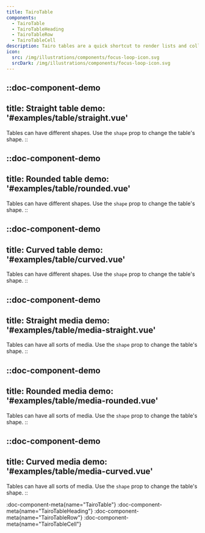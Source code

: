```yaml
---
title: TairoTable
components:
  - TairoTable
  - TairoTableHeading
  - TairoTableRow
  - TairoTableCell
description: Tairo tables are a quick shortcut to render lists and collections using the native HTML5 table element.
icon:
  src: /img/illustrations/components/focus-loop-icon.svg
  srcDark: /img/illustrations/components/focus-loop-icon.svg
---
```


::doc-component-demo
---
title: Straight table
demo: '#examples/table/straight.vue'
---
Tables can have different shapes. Use the `shape` prop to change the table's shape.
::

::doc-component-demo
---
title: Rounded table
demo: '#examples/table/rounded.vue'
---
Tables can have different shapes. Use the `shape` prop to change the table's shape.
::

::doc-component-demo
---
title: Curved table
demo: '#examples/table/curved.vue'
---
Tables can have different shapes. Use the `shape` prop to change the table's shape.
::

::doc-component-demo
---
title: Straight media
demo: '#examples/table/media-straight.vue'
---
Tables can have all sorts of media. Use the `shape` prop to change the table's shape.
::

::doc-component-demo
---
title: Rounded media
demo: '#examples/table/media-rounded.vue'
---
Tables can have all sorts of media. Use the `shape` prop to change the table's shape.
::

::doc-component-demo
---
title: Curved media
demo: '#examples/table/media-curved.vue'
---
Tables can have all sorts of media. Use the `shape` prop to change the table's shape.
::

:doc-component-meta{name="TairoTable"}
:doc-component-meta{name="TairoTableHeading"}
:doc-component-meta{name="TairoTableRow"}
:doc-component-meta{name="TairoTableCell"}